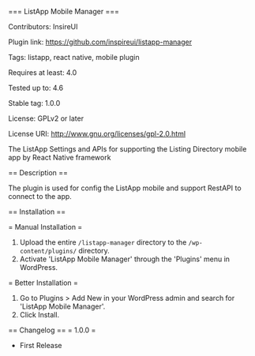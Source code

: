 === ListApp Mobile Manager ===

Contributors: InsireUI

Plugin link: https://github.com/inspireui/listapp-manager

Tags: listapp, react native, mobile plugin

Requires at least: 4.0

Tested up to: 4.6

Stable tag: 1.0.0

License: GPLv2 or later

License URI: http://www.gnu.org/licenses/gpl-2.0.html


The ListApp Settings and APIs for supporting the Listing Directory mobile app by React Native framework

== Description ==

The plugin is used for config the ListApp mobile and support RestAPI to connect to the app.


== Installation ==

= Manual Installation =

1. Upload the entire `/listapp-manager` directory to the `/wp-content/plugins/` directory.
1. Activate 'ListApp Mobile Manager' through the 'Plugins' menu in WordPress.

= Better Installation =

1. Go to Plugins > Add New in your WordPress admin and search for 'ListApp Mobile Manager'.
1. Click Install.


== Changelog ==
= 1.0.0 =
* First Release

